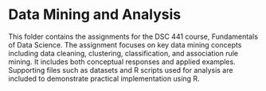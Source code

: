 # Data Mining and Analysis

This folder contains the assignments for the DSC 441 course, Fundamentals of Data Science. The assignment focuses on key data mining concepts including data cleaning, clustering, classification, and association rule mining. It includes both conceptual responses and applied examples. Supporting files such as datasets and R scripts used for analysis are included to demonstrate practical implementation using R.
